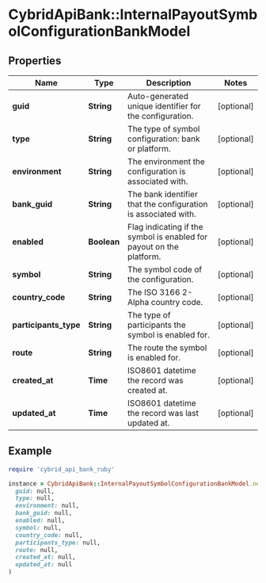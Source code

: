 # CybridApiBank::InternalPayoutSymbolConfigurationBankModel

## Properties

| Name | Type | Description | Notes |
| ---- | ---- | ----------- | ----- |
| **guid** | **String** | Auto-generated unique identifier for the configuration. | [optional] |
| **type** | **String** | The type of symbol configuration: bank or platform. | [optional] |
| **environment** | **String** | The environment the configuration is associated with. | [optional] |
| **bank_guid** | **String** | The bank identifier that the configuration is associated with. | [optional] |
| **enabled** | **Boolean** | Flag indicating if the symbol is enabled for payout on the platform. | [optional] |
| **symbol** | **String** | The symbol code of the configuration. | [optional] |
| **country_code** | **String** | The ISO 3166 2-Alpha country code. | [optional] |
| **participants_type** | **String** | The type of participants the symbol is enabled for. | [optional] |
| **route** | **String** | The route the symbol is enabled for. | [optional] |
| **created_at** | **Time** | ISO8601 datetime the record was created at. | [optional] |
| **updated_at** | **Time** | ISO8601 datetime the record was last updated at. | [optional] |

## Example

```ruby
require 'cybrid_api_bank_ruby'

instance = CybridApiBank::InternalPayoutSymbolConfigurationBankModel.new(
  guid: null,
  type: null,
  environment: null,
  bank_guid: null,
  enabled: null,
  symbol: null,
  country_code: null,
  participants_type: null,
  route: null,
  created_at: null,
  updated_at: null
)
```

